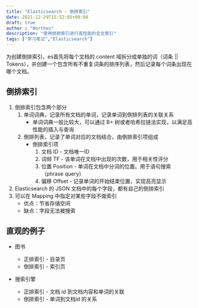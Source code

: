 ```yaml
---
title: "Elasticsearch - 倒排索引"
date: 2021-12-29T15:52:05+08:00
draft: true
author : "Northes"
description: "使用倒排索引进行高性能的全文索引"
tags: ["学习笔记","Elasticsearch"]
---
```


为创建倒排索引，es首先将每个文档的 content 域拆分成单独的词（词条 || Tokens），并创建一个包含所有不重复词条的排序列表，然后记录每个词条出现在哪个文档。

## 倒排索引

1. 倒排索引包含两个部分
    1. 单词词典，记录所有文档的单词，记录单词到倒排列表的关联关系
        - 单词词典一般比较大，可以通过 B+ 树或者哈希拉链法实现，以满足高性能的插入与查询
    2. 倒排列表，记录了单词对应的文档结合，由倒排索引项组成
        - 倒排索引项
            1. 文档 ID - 文档唯一ID
            2. 词频 TF - 该单词在文档中出现的次数，用于相关性评分
            3. 位置 Position - 单词在文档中分词的位置。用于语句搜索 （phrase query）
            4. 偏移 Offset - 记录单词的开始结束位置，实现高亮显示
2. Elasticsearch 的 JSON 文档中的每个字段，都有自己的倒排索引
3. 可以在 Mapping 中指定对某些字段不做索引
    - 优点：节省存储空间
    - 缺点：字段无法被搜索

## 直观的例子

- 图书
    - 正排索引 - 目录页
    - 倒排索引 - 索引页

- 搜索引擎
    - 正排索引 - 文档 id 到文档内容和单词的关联
    - 倒排索引 - 单词到文档id 的关系
